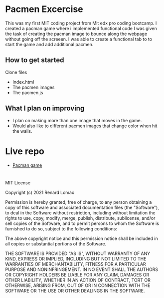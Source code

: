 # Pacmen Excercise
This was my first MIT coding project from Mit edx pro coding bootcamp. I created a pacman game where i implemented functional code  I was given the task of creating the pacman image to bounce along the webpage without going off the screeen. I was able to create a functional tab to to start the game and add additional pacmen. 
## How to get started
Clone files
- Index.html
- The pacmen images
- The pacmen.js
## What I plan on improving
- I plan on making more than one image that moves in the game.
- Would also like to different pacmen images that change color when hit the walls. 

# Live repo
- <a href="http://127.0.0.1:5500/pman.html">Pacman game</a>



#

MIT License

Copyright (c) 2021 Renard Lomax

Permission is hereby granted, free of charge, to any person obtaining a copy
of this software and associated documentation files (the "Software"), to deal
in the Software without restriction, including without limitation the rights
to use, copy, modify, merge, publish, distribute, sublicense, and/or sell
copies of the Software, and to permit persons to whom the Software is
furnished to do so, subject to the following conditions:

The above copyright notice and this permission notice shall be included in all
copies or substantial portions of the Software.

THE SOFTWARE IS PROVIDED "AS IS", WITHOUT WARRANTY OF ANY KIND, EXPRESS OR
IMPLIED, INCLUDING BUT NOT LIMITED TO THE WARRANTIES OF MERCHANTABILITY,
FITNESS FOR A PARTICULAR PURPOSE AND NONINFRINGEMENT. IN NO EVENT SHALL THE
AUTHORS OR COPYRIGHT HOLDERS BE LIABLE FOR ANY CLAIM, DAMAGES OR OTHER
LIABILITY, WHETHER IN AN ACTION OF CONTRACT, TORT OR OTHERWISE, ARISING FROM,
OUT OF OR IN CONNECTION WITH THE SOFTWARE OR THE USE OR OTHER DEALINGS IN THE
SOFTWARE.
